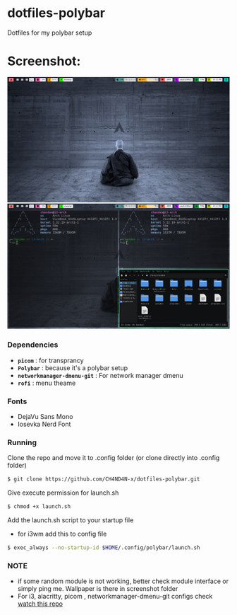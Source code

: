 # dotfiles-polybar
Dotfiles for my polybar setup

# Screenshot: 
![1](https://github.com/CH4ND4N-x/dotfiles-polybar/blob/master/screenshots/screenshot-1.png)
![2](https://github.com/CH4ND4N-x/dotfiles-polybar/blob/master/screenshots/screenshot-2.png)

### Dependencies

- **`picom`** : for transprancy
- **`Polybar`** : because it's a polybar setup
- **`networkmanager-dmenu-git`** : For network manager dmenu
- **`rofi`** : menu theame

### Fonts
- DejaVu Sans Mono
- Iosevka Nerd Font
### Running
Clone the repo and move it to .config folder (or clone directly into .config folder)

```bash
$ git clone https://github.com/CH4ND4N-x/dotfiles-polybar.git
```
Give execute permission for launch.sh

```bash
$ chmod +x launch.sh
```
Add the launch.sh script to your startup file

- for i3wm add this to config file
```bash
$ exec_always --no-startup-id $HOME/.config/polybar/launch.sh
```
### NOTE
- if some random module is not working, better check module interface or simply ping me. Wallpaper is there in screenshot folder
- For i3, alacritty, picom , networkmanager-dmenu-git configs check [watch this repo](https://github.com/CH4ND4N-x/i3-backup.git)
